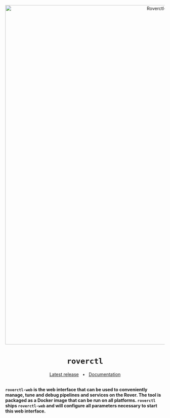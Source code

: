 <p align="center">
  <img src="https://github.com/user-attachments/assets/3423c459-2abc-4153-a254-4575c8e1f730" alt="Roverctl-web manage screen" width="1073">
</p>

<h1 align="center"><code>roverctl</code></h1>
<div align="center">
  <a href="https://github.com/VU-ASE/rover/pkgs/container/roverctl-web">Latest release</a>
  <span>&nbsp;&nbsp;•&nbsp;&nbsp;</span>
  <a href="https://ase.vu.nl/docs/framework/Software/rover/roverctl/overview">Documentation</a>
  <br />
</div>
<br/>

**`roverctl-web` is the web interface that can be used to conveniently manage, tune and debug pipelines and services on the Rover. The tool is packaged as a Docker image that can be run on all platforms. `roverctl` ships `roverctl-web` and will configure all parameters necessary to start this web interface.**
